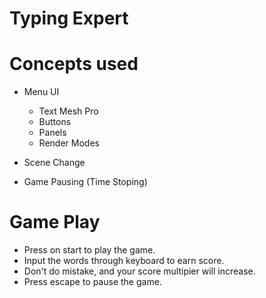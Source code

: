 # Typing Expert

# Concepts used

-   Menu UI
    - Text Mesh Pro
    - Buttons
    - Panels
    - Render Modes

- Scene Change
- Game Pausing (Time Stoping)


# Game Play

-   Press on start to play the game.
-   Input the words through keyboard to earn score.
-   Don't do mistake, and your score multipier will increase. 
-   Press escape to pause the game.
